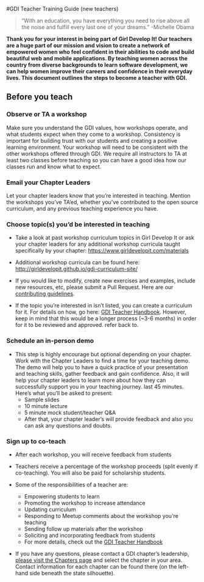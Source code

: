 #GDI Teacher Training Guide (new teachers)

> “With an education, you have everything you need to rise above all the noise and fulfill every last one of your dreams.”
> -Michelle Obama

**Thank you for your interest in being part of Girl Develop It!
Our teachers are a huge part of our mission and vision to create a network of empowered women who feel confident in their abilities to code and build beautiful web and mobile applications.  By teaching women across the country from diverse backgrounds to learn software development, we can help women improve their careers and confidence in their everyday lives.  This document outlines the steps to become a teacher with GDI.**

## Before you teach

### Observe or TA a workshop
Make sure you understand the GDI values, how workshops operate, and what students expect when they come to a workshop. Consistency is important for building trust with our students and creating a positive learning environment. Your workshop will need to be consistent with the other workshops offered through GDI. We require all instructors to TA at least two classes before teaching so you can have a good idea how our classes run and know what to expect.

### Email your Chapter Leaders
Let your chapter leaders know that you’re interested in teaching. Mention the workshops you’ve TA’ed, whether you’ve contributed to the open source curriculum, and any previous teaching experience you have.

### Choose topic(s) you’d be interested in teaching
* Take a look at past workshop curriculum topics in Girl Develop It or ask your chapter leaders for any additional workshop curricula  taught specifically by your chapter: https://www.girldevelopit.com/materials

* Additional workshop curricula can be found here: http://girldevelopit.github.io/gdi-curriculum-site/

* If you would like to modify, create new exercises and examples, include new resources, etc, please submit a Pull Request. Here are our [contributing guidelines](https://github.com/girldevelopit/GDI-Master-Curriculum/blob/master/resources/contributing-guide.md).

* If the topic you’re interested in isn’t listed, you can create a curriculum for it. For details on how, go here: [GDI Teacher Handbook](https://github.com/girldevelopit/GDI-Master-Curriculum/blob/master/resources/gdi_teachers_handbook.md). However, keep in mind that this would be a longer process (~3-6 months) in order for it to be reviewed and approved. refer back to.

### Schedule an in-person demo
* This step is highly encourage but optional depending on your chapter.  Work with the Chapter Leaders to find a time for your teaching demo. The demo will help you to have a quick practice of your presentation and teaching skills, gather feedback and gain confidence.  Also, it will help your chapter leaders to learn more about how they can successfully support you in your teaching journey. last 45 minutes. Here’s what you’ll be asked to present:
  * Sample slides
  * 10 minute lecture
  * 5 minute mock student/teacher Q&A
  * After that, your chapter leader’s will provide feedback and also you can ask any questions and doubts.

### Sign up to co-teach
* After each workshop, you will receive feedback from students
* Teachers receive a percentage of the workshop proceeds (split evenly if co-teaching). You will also be paid for scholarship students.
* Some of the responsibilities of a teacher are:
  * Empowering students to learn
  * Promoting the workshop to increase attendance
  * Updating curriculum
  * Responding to Meetup comments about the workshop you're teaching
  * Sending follow up materials after the workshop
  * Soliciting and incorporating feedback from students
  * For more details, check out the [GDI Teacher Handbook](https://github.com/girldevelopit/GDI-Master-Curriculum/blob/master/resources/gdi_teachers_handbook.md)

* If you have any questions, please contact a GDI chapter’s leadership, [please visit the Chapters page](https://www.girldevelopit.com/chapters) and select the chapter in your area. Contact information for each chapter can be found there (on the left-hand side beneath the state silhouette).
